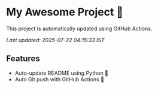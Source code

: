 # My Awesome Project 🚀

This project is automatically updated using GitHub Actions.

_Last updated: 2025-07-22 04:15:33 IST_

## Features
- Auto-update README using Python 🐍
- Auto Git push with GitHub Actions 🤖
